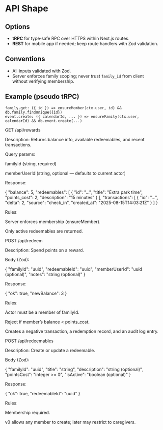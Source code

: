 # API Shape

## Options
- **tRPC** for type‑safe RPC over HTTPS within Next.js routes.
- **REST** for mobile app if needed; keep route handlers with Zod validation.

## Conventions
- All inputs validated with Zod.
- Server enforces family scoping; never trust `family_id` from client without verifying membership.

## Example (pseudo tRPC)
```
family.get: ({ id }) => ensureMember(ctx.user, id) && db.family.findUnique({id})
event.create: ({ calendarId, ... }) => ensureFamily(ctx.user, calendarId) && db.event.create(...)
```

GET /api/rewards

Description: Returns balance info, available redeemables, and recent transactions.

Query params:

familyId (string, required)

memberUserId (string, optional — defaults to current actor)

Response:

{
  "balance": 5,
  "redeemables": [
    { "id": "...", "title": "Extra park time", "points_cost": 2, "description": "15 minutes" }
  ],
  "transactions": [
    { "id": "...", "delta": 2, "source": "check_in", "created_at": "2025-08-15T14:03:21Z" }
  ]
}


Rules:

Server enforces membership (ensureMember).

Only active redeemables are returned.

POST /api/redeem

Description: Spend points on a reward.

Body (Zod):

{
  "familyId": "uuid",
  "redeemableId": "uuid",
  "memberUserId": "uuid (optional)",
  "notes": "string (optional)"
}


Response:

{ "ok": true, "newBalance": 3 }


Rules:

Actor must be a member of familyId.

Reject if member’s balance < points_cost.

Creates a negative transaction, a redemption record, and an audit log entry.

POST /api/redeemables

Description: Create or update a redeemable.

Body (Zod):

{
  "familyId": "uuid",
  "title": "string",
  "description": "string (optional)",
  "pointsCost": "integer >= 0",
  "isActive": "boolean (optional)"
}


Response:

{ "ok": true, "redeemableId": "uuid" }


Rules:

Membership required.

v0 allows any member to create; later may restrict to caregivers.